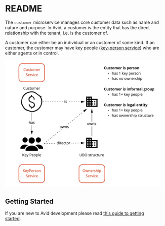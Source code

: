 # README #

The `customer` microservice manages core customer data such as name and nature and purpose. 
In Avid, a customer is the entity that has the direct relationship with the tenant, i.e. is 
the customer of.

A customer can either be an individual or an customer of some kind. If an customer, the
customer may have key people ([key-person service](https://github.com/anqaml/key-person))
who are either agents or in control.

![Customer services](customer.jpg)

## Getting Started
If you are new to Avid development please read 
[this guide to getting started](https://app.gitbook.com/@anqaml/s/docs/getting-started/overview).